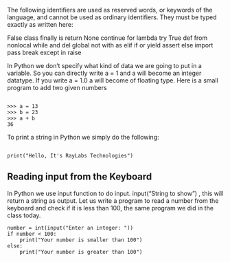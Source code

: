 The following identifiers are used as reserved words, or keywords of the language, and cannot be used as ordinary identifiers. 
They must be typed exactly as written here:

False      class      finally    is         return
None       continue   for        lambda     try
True       def        from       nonlocal   while
and        del        global     not        with
as         elif       if         or         yield
assert     else       import     pass
break      except     in         raise


In Python we don’t specify what kind of data we are going to put in a variable. So you can directly write a = 1 and a will become an integer datatype. 
If you write a = 1.0 a will become of floating type. Here is a small program to add two given numbers

```

>>> a = 13
>>> b = 23
>>> a + b
36

```

To print a string in Python we simply do the following:

```

print("Hello, It's RayLabs Technologies")

```

## Reading input from the Keyboard

In Python we use input function to do input. input(“String to show”) , this will return a string as output. Let us write a program to read a number from the keyboard and check if it is less than 100, the same program we did in the class today.

```
number = int(input("Enter an integer: "))
if number < 100:
    print("Your number is smaller than 100")
else:
    print("Your number is greater than 100")
```

